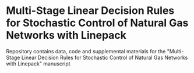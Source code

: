 # Multi-Stage Linear Decision Rules for Stochastic Control of Natural Gas Networks with Linepack
Repository contains data, code and supplemental materials for the "Multi-Stage Linear Decision Rules for Stochastic Control of Natural Gas Networks with Linepack" manuscript 
